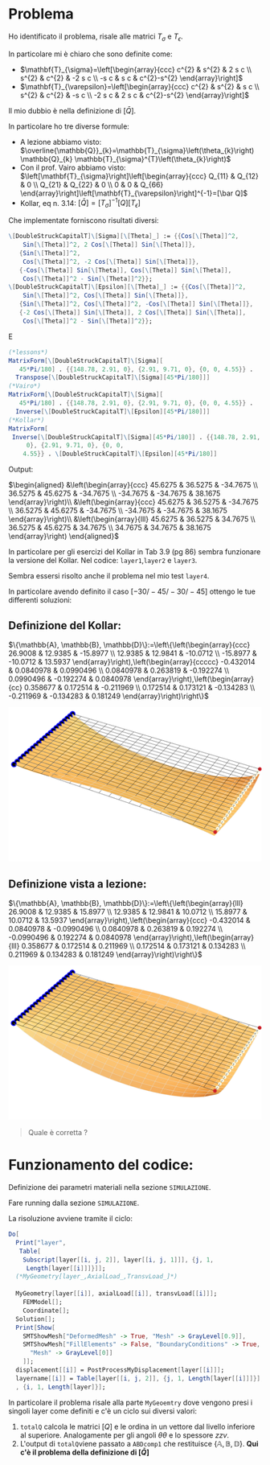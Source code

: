 # Problema

Ho identificato il problema, risale alle matrici $T_\sigma$ e $T_\epsilon$.

In particolare mi è chiaro che sono definite come:
- $\mathbf{T}_{\sigma}=\left[\begin{array}{ccc}
c^{2} & s^{2} & 2 s c \\
s^{2} & c^{2} & -2 s c \\
-s c & s c & c^{2}-s^{2}
\end{array}\right]$
- $\mathbf{T}_{\varepsilon}=\left[\begin{array}{ccc}
c^{2} & s^{2} & s c \\
s^{2} & c^{2} & -s c \\
-2 s c & 2 s c & c^{2}-s^{2}
\end{array}\right]$

Il mio dubbio è nella definizione di $[\bar Q]$.

In particolare ho tre diverse formule:
- A lezione abbiamo visto: $\overline{\mathbb{Q}}_{k}=\mathbb{T}_{\sigma}\left(\theta_{k}\right) \mathbb{Q}_{k} \mathbb{T}_{\sigma}^{T}\left(\theta_{k}\right)$
- Con il prof. Vairo abbiamo visto: $\left[\mathbf{T}_{\sigma}\right]\left[\begin{array}{ccc}
Q_{11} & Q_{12} & 0 \\
Q_{21} & Q_{22} & 0 \\
0 & 0 & Q_{66}
\end{array}\right]\left[\mathbf{T}_{\varepsilon}\right]^{-1}=[\bar Q]$
- Kollar, eq n. 3.14: $[\bar Q]=[T_\sigma]^{-1} [Q][T_\epsilon]$


Che implementate forniscono risultati diversi:

```mathematica
\[DoubleStruckCapitalT]\[Sigma][\[Theta]_] := {{Cos[\[Theta]]^2, 
    Sin[\[Theta]]^2, 2 Cos[\[Theta]] Sin[\[Theta]]},
   {Sin[\[Theta]]^2, 
    Cos[\[Theta]]^2, -2 Cos[\[Theta]] Sin[\[Theta]]},
   {-Cos[\[Theta]] Sin[\[Theta]], Cos[\[Theta]] Sin[\[Theta]], 
    Cos[\[Theta]]^2 - Sin[\[Theta]]^2}};
\[DoubleStruckCapitalT]\[Epsilon][\[Theta]_] := {{Cos[\[Theta]]^2, 
    Sin[\[Theta]]^2, Cos[\[Theta]] Sin[\[Theta]]},
   {Sin[\[Theta]]^2, Cos[\[Theta]]^2, -Cos[\[Theta]] Sin[\[Theta]]},
   {-2 Cos[\[Theta]] Sin[\[Theta]], 2 Cos[\[Theta]] Sin[\[Theta]], 
    Cos[\[Theta]]^2 - Sin[\[Theta]]^2}};
```
E

```mathematica
(*lessons*)
MatrixForm[\[DoubleStruckCapitalT]\[Sigma][
   45*Pi/180] . {{148.78, 2.91, 0}, {2.91, 9.71, 0}, {0, 0, 4.55}} . 
  Transpose[\[DoubleStruckCapitalT]\[Sigma][45*Pi/180]]]
(*Vairo*)
MatrixForm[\[DoubleStruckCapitalT]\[Sigma][
   45*Pi/180] . {{148.78, 2.91, 0}, {2.91, 9.71, 0}, {0, 0, 4.55}} . 
  Inverse[\[DoubleStruckCapitalT]\[Epsilon][45*Pi/180]]]
(*Kollar*)
MatrixForm[
 Inverse[\[DoubleStruckCapitalT]\[Sigma][45*Pi/180]] . {{148.78, 2.91,
     0}, {2.91, 9.71, 0}, {0, 0, 
    4.55}} . \[DoubleStruckCapitalT]\[Epsilon][45*Pi/180]]
```
Output:

$\begin{aligned}
&\left(\begin{array}{ccc}
45.6275 & 36.5275 & -34.7675 \\
36.5275 & 45.6275 & -34.7675 \\
-34.7675 & -34.7675 & 38.1675
\end{array}\right)\\
&\left(\begin{array}{ccc}
45.6275 & 36.5275 & -34.7675 \\
36.5275 & 45.6275 & -34.7675 \\
-34.7675 & -34.7675 & 38.1675
\end{array}\right)\\
&\left(\begin{array}{lll}
45.6275 & 36.5275 & 34.7675 \\
36.5275 & 45.6275 & 34.7675 \\
34.7675 & 34.7675 & 38.1675
\end{array}\right)
\end{aligned}$

In particolare per gli esercizi del Kollar in Tab 3.9 (pg 86) sembra funzionare la versione del Kollar. 
Nel codice: `layer1`,`layer2` e `layer3`.

Sembra essersi risolto anche il problema nel mio test `layer4`.

In particolare avendo definito il caso $[-30/-45/-30/-45]$ ottengo le tue differenti soluzioni:

## Definizione del Kollar:

$\{\mathbb{A}, \mathbb{B}, \mathbb{D}\}:=\left\{\left(\begin{array}{ccc}
26.9008 & 12.9385 & -15.8977 \\
12.9385 & 12.9841 & -10.0712 \\
-15.8977 & -10.0712 & 13.5937
\end{array}\right),\left(\begin{array}{ccccc}
-0.432014 & 0.0840978 & 0.0990496 \\
0.0840978 & 0.263819 & -0.192274 \\
0.0990496 & -0.192274 & 0.0840978
\end{array}\right),\left(\begin{array}{cc}
0.358677 & 0.172514 & -0.211969 \\
0.172514 & 0.173121 & -0.134283 \\
-0.211969 & -0.134283 & 0.181249
\end{array}\right)\right\}$

![](fig/2021-12-20-23-13-02.png)

## Definizione vista a lezione: 

$\{\mathbb{A}, \mathbb{B}, \mathbb{D}\}:=\left\{\left(\begin{array}{lll}
26.9008 & 12.9385 & 15.8977 \\
12.9385 & 12.9841 & 10.0712 \\
15.8977 & 10.0712 & 13.5937
\end{array}\right),\left(\begin{array}{ccc}
-0.432014 & 0.0840978 & -0.0990496 \\
0.0840978 & 0.263819 & 0.192274 \\
-0.0990496 & 0.192274 & 0.0840978
\end{array}\right),\left(\begin{array}{lll}
0.358677 & 0.172514 & 0.211969 \\
0.172514 & 0.173121 & 0.134283 \\
0.211969 & 0.134283 & 0.181249
\end{array}\right)\right\}$

![](fig/2021-12-20-23-14-51.png)

> Quale è corretta ?


# Funzionamento del codice:

Definizione dei parametri materiali nella sezione `SIMULAZIONE`.

Fare running dalla sezione `SIMULAZIONE`.

La risoluzione avviene tramite il ciclo:

```mathematica
Do[
  Print["layer", 
   Table[
    Subscript[layer[[i, j, 2]], layer[[i, j, 1]]], {j, 1, 
     Length[layer[[i]]]}]];
  (*MyGeometry[layer_,AxialLoad_,TransvLoad_]*)
  
  MyGeometry[layer[[i]], axialLoad[[i]], transvLoad[[i]]];
  	FEMModel[];
	Coordinate[];
  Solution[];
  Print[Show[
    SMTShowMesh["DeformedMesh" -> True, "Mesh" -> GrayLevel[0.9]],
    SMTShowMesh["FillElements" -> False, "BoundaryConditions" -> True,
      "Mesh" -> GrayLevel[0]]
    ]];
  displacement[[i]] = PostProcessMyDisplacement[layer[[i]]];
  layername[[i]] = Table[layer[[i, j, 2]], {j, 1, Length[layer[[i]]]}];
  , {i, 1, Length[layer]}];
  ```
  
  In particolare il problema risale alla parte  `MyGeoemtry` dove vengono presi i singoli layer come definiti e c'è un ciclo sui diversi valori:
1. `totalQ` calcola le matrici $[Q]$ e le ordina in un vettore dal livello inferiore al superiore. Analogamente per gli angoli $\theta\theta$ e lo spessore $zzv$.
2. L'output di `totalQ`viene passato a `ABDcomp1` che restituisce $\{\mathbb{A}, \mathbb{B}, \mathbb{D}\}$. **Qui c'è il problema della definizione di $[\bar Q]$**
   